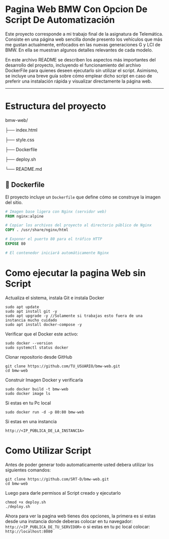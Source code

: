 # Pagina Web BMW Con Opcion De Script De Automatización
Este proyecto corresponde a mi trabajo final de la asignatura de Telemática. Consiste en una página web sencilla donde presento los vehículos que más me gustan actualmente, enfocados en las nuevas generaciones G y LCI de BMW. En ella se muestran algunos detalles relevantes de cada modelo.

En este archivo README se describen los aspectos más importantes del desarrollo del proyecto, incluyendo el funcionamiento del archivo DockerFile para quienes deseen ejecutarlo sin utilizar el script. Asimismo, se incluye una breve guía sobre cómo emplear dicho script en caso de preferir una instalación rápida y visualizar directamente la página web.

---

# Estructura del proyecto
bmw-web/

├── index.html

├── style.css

├── Dockerfile

├── deploy.sh

└── README.md

## 🐳 Dockerfile

El proyecto incluye un `Dockerfile` que define cómo se construye la imagen del sitio.

```Dockerfile 
# Imagen base ligera con Nginx (servidor web)
FROM nginx:alpine

# Copiar los archivos del proyecto al directorio público de Nginx
COPY . /usr/share/nginx/html

# Exponer el puerto 80 para el tráfico HTTP
EXPOSE 80

# El contenedor iniciará automáticamente Nginx

```
# Como ejecutar la pagina Web sin Script
Actualiza el sistema, instala Git e instala Docker
```
sudo apt update
sudo apt install git -y
sudo apt upgrade -y //Solamente si trabajas esto fuera de una instancia mucho cuidado
sudo apt install docker-compose -y
```
Verificar que el Docker este activo:
```
sudo docker --version
sudo systemctl status docker

```
Clonar repositorio desde GitHub
```
git clone https://github.com/TU_USUARIO/bmw-web.git
cd bmw-web
```
Construir Imagen Docker y verificarla
```
sudo docker build -t bmw-web
sudo docker image ls
```
Si estas en tu Pc local 
```
sudo docker run -d -p 80:80 bmw-web
```
Si estas en una instancia 
```
http://<IP_PÚBLICA_DE_LA_INSTANCIA>
```

# Como Utilizar Script
Antes de poder generar todo automaticamente usted debera utilizar los siguientes comandos:
```
git clone https://github.com/SRT-D/bmw-web.git
cd bmw-web
```
Luego para darle permisos al Script creado y ejecutarlo
```
chmod +x deploy.sh
./deploy.sh
```
Ahora para ver la pagina web tienes dos opciones, la primera es si estas desde una instancia donde deberas colocar en tu navegador: ```http://<IP_PUBLICA_DE_TU_SERVIDOR>``` o si estas en tu pc local colocar:``` http://localhost:8080```



